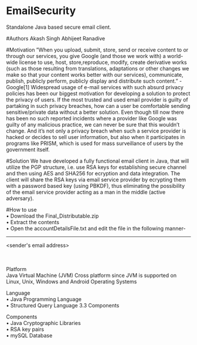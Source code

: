 # EmailSecurity
Standalone Java based secure email client.

#Authors
Akash Singh
Abhijeet Ranadive


#Motivation
”When you upload, submit, store, send or receive content to or through our services, you give Google (and those we work with) a world- wide license to use, host, store,reproduce, modify, create derivative works (such as those resulting from translations, adaptations or other changes we make so that your content works better with our services), communicate, publish, publicly perform, publicly display and distribute such content.” -Google[1]
Widespread usage of e-mail services with such absurd privacy policies has been our biggest motivation for developing a solution to protect the privacy of users. If the most trusted and used email provider is guilty of partaking in such privacy breaches, how can a user be comfortable sending sensitive/private data without a better solution. Even though till now there has been no such reported incidents where a provider like Google was guilty of any malicious practice, we can never be sure that this wouldn’t change. And it’s not only a privacy breach when such a service provider is hacked or decides to sell user information, but also when it participates in programs like PRISM, which is used for mass surveillance of users by the government itself.

#Solution
We have developed a fully functional email client in Java, that will utilize the PGP structure, i.e. use RSA keys for establishing secure channel and then using AES and SHA256 for ecryption and data integration. The client will share the RSA keys via email service provider by ecrypting them with a password based key (using PBKDF), thus eliminating the possibility of the email service provider acting as a man in the middle (active adversary).

#How to use<br>
• Download the Final_Distributable.zip<br>
• Extract the contents<br>
• Open the accountDetailsFile.txt and edit the file in the following manner-<br>
<hr>
&lt;sender's email address><br>
<sender's user name><br>
<sender's password><br>

Platform <br>
Java Virtual Machine (JVM)
Cross platform since JVM is supported on Linux, Unix, Windows and Android Operating Systems

Language <br>
• Java Programming Language<br>
• Structured Query Language 3.3 Components<br>

Components <br>
• Java Cryptographic Libraries<br> • RSA key pairs<br>
• mySQL Database
